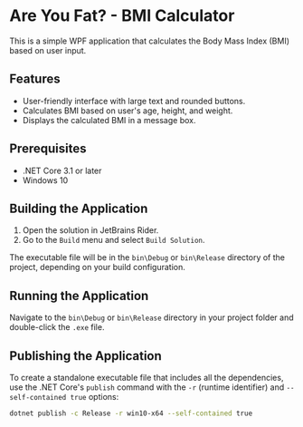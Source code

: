 # Are You Fat? - BMI Calculator

This is a simple WPF application that calculates the Body Mass Index (BMI) based on user input.

## Features

- User-friendly interface with large text and rounded buttons.
- Calculates BMI based on user's age, height, and weight.
- Displays the calculated BMI in a message box.

## Prerequisites

- .NET Core 3.1 or later
- Windows 10

## Building the Application

1. Open the solution in JetBrains Rider.
2. Go to the `Build` menu and select `Build Solution`.

The executable file will be in the `bin\Debug` or `bin\Release` directory of the project, depending on your build configuration.

## Running the Application

Navigate to the `bin\Debug` or `bin\Release` directory in your project folder and double-click the `.exe` file.

## Publishing the Application

To create a standalone executable file that includes all the dependencies, use the .NET Core's `publish` command with the `-r` (runtime identifier) and `--self-contained true` options:

```bash
dotnet publish -c Release -r win10-x64 --self-contained true